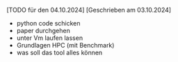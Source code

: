 [TODO für den 04.10.2024]
[Geschrieben am 03.10.2024]

- python code schicken
- paper durchgehen
- unter Vm laufen lassen 
- Grundlagen HPC (mit Benchmark)
- was soll das tool alles können
